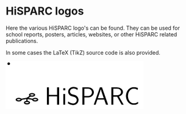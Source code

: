 HiSPARC logos
=============

Here the various HiSPARC logo's can be found. They can be used for school reports, posters, articles,
websites, or other HiSPARC related publications.

In some cases the LaTeX (TikZ) source code is also provided.

![HiSPARC logo](animated/HiSPARC_animated.gif)
